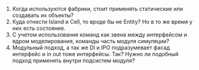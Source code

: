 1) Когда используются фабрики, стоит применять статические или создавать их объекты?
2) Куда отнести Island и Cell, то вроде бы не Entity? Но в то же время у них есть состояние.
3) С учетом использования команд как звена между интерфейсом и ядром моделирования, команды часть модуля симуляции?
4) Модульный подход, а так же DI и IPO подразумевает фасад интерфейс и in out тоже интерфейсы. Так? Нужно ли подобный подход применять внутри подсистем модуля?
